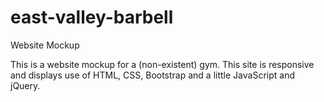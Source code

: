 # east-valley-barbell
Website Mockup

This is a website mockup for a (non-existent) gym. This site is responsive and displays use of HTML, CSS, Bootstrap and a little JavaScript and jQuery.
